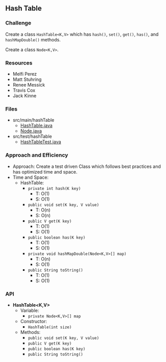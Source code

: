 ## Hash Table

### Challenge
Create a class `HashTable<K,V>` which has `hash()`, `set()`, `get()`, `has()`, and `hashMapDouble()` methods.

Create a class `Node<K,V>`.

### Resources
* Melfi Perez
* Matt Stuhring
* Renee Messick
* Travis Cox
* Jack Kinne

### Files
* src/main/hashTable
  * [HashTable.java](../code401challenges/src/main/java/hashTable/HashTable.java)
  * [Node.java](../code401challenges/src/main/java/hashTable/Node.java)
* src/test/hashTable
  * [HashTableTest.java](../code401challenges/src/test/java/hashTable/HashTableTest.java)

### Approach and Efficiency
* Approach: Create a test driven Class which follows best practices and has optimized time and space.
* Time and Space:
  * HashTable:
    * `private int hash(K key)`
      * T: O(1)
      * S: O(1)
    * `public void set(K key, V value)`
      * T: O(n)
      * S: O(n)
    * `public V get(K key)`
      * T: O(1)
      * S: O(1)
    * `public boolean has(K key)`
      * T: O(1)
      * S: O(1)
    * `private void hashMapDouble(Node<K,V>[] map)`
      * T: O(n)
      * S: O(1)
    * `public String toString()`
      * T: O(1)
      * S: O(1)

### API
* **HashTable<K,V>**
  * Variable:
    * `private Node<K,V>[] map`
  * Constructor:
    * `HashTable(int size)`
  * Methods:
    * `public void set(K key, V value)`
    * `public V get(K key)`
    * `public boolean has(K key)`
    * `public String toString()`
